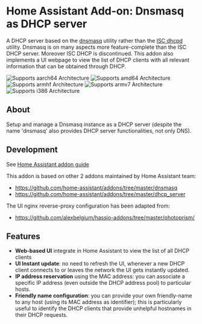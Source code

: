 # Home Assistant Add-on: Dnsmasq as DHCP server

A DHCP server based on the [dnsmasq](https://thekelleys.org.uk/dnsmasq/doc.html) utility rather than the [ISC dhcpd](https://www.isc.org/dhcp/) utility.
Dnsmasq is on many aspects more feature-complete than the ISC DHCP server. Moreover ISC DHCP is discontinued.
This addon also implements a UI webpage to view the list of DHCP clients with all relevant information that can be obtained through DHCP.

![Supports aarch64 Architecture][aarch64-shield] ![Supports amd64 Architecture][amd64-shield] ![Supports armhf Architecture][armhf-shield] ![Supports armv7 Architecture][armv7-shield] ![Supports i386 Architecture][i386-shield]

## About

Setup and manage a Dnsmasq instance as a DHCP server (despite the name 'dnsmasq' also provides DHCP server functionalities, not only DNS).

[aarch64-shield]: https://img.shields.io/badge/aarch64-yes-green.svg
[amd64-shield]: https://img.shields.io/badge/amd64-yes-green.svg
[armhf-shield]: https://img.shields.io/badge/armhf-yes-green.svg
[armv7-shield]: https://img.shields.io/badge/armv7-yes-green.svg
[i386-shield]: https://img.shields.io/badge/i386-yes-green.svg

## Development

See [Home Assistant addon guide](https://developers.home-assistant.io/docs/add-ons)

This addon is based on other 2 addons maintained by Home Assistant team:
* https://github.com/home-assistant/addons/tree/master/dnsmasq
* https://github.com/home-assistant/addons/tree/master/dhcp_server

The UI nginx reverse-proxy configuration has been adapted from:
* https://github.com/alexbelgium/hassio-addons/tree/master/photoprism/


## Features

* **Web-based UI** integrate in Home Assistant to view the list of all DHCP clients
* **UI Instant update**: no need to refresh the UI, whenever a new DHCP client connects to or leaves the network
  the UI gets instantly updated.
* **IP address reservation** using the MAC address: you can associate a specific IP address (even outside
  the DHCP address pool) to particular hosts.
* **Friendly name configuration**: you can provide your own friendly-name to any host (using its MAC address
  as identifier); this is particularly useful to identify the DHCP clients that provide unhelpful hostnames
  in their DHCP requests.

